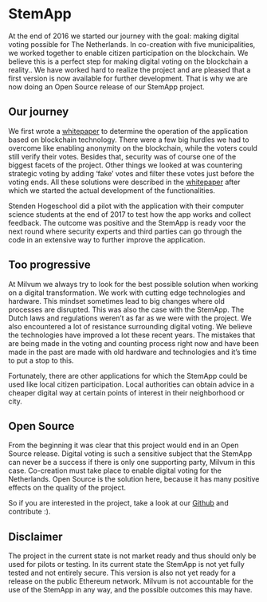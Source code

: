 # StemApp

At the end of 2016 we started our journey with the goal: making digital voting possible for The Netherlands. In co-creation with five municipalities, we worked together to enable citizen participation on the blockchain. We believe this is a perfect step for making digital voting on the blockchain a reality.. We have worked hard to realize the project and are pleased that a first version is now available for further development. That is why we are now doing an Open Source release of our StemApp project.

## Our journey

We first wrote a [whitepaper](https://milvum.com/en/download-stemapp-whitepaper/) to determine the operation of the application based on blockchain technology. There were a few big hurdles we had to overcome like enabling anonymity on the blockchain, while the voters could still verify their votes. Besides that, security was of course one of the biggest facets of the project. Other things we looked at was countering strategic voting by adding ‘fake’ votes and filter these votes just before the voting ends. All these solutions were described in the [whitepaper](https://milvum.com/en/download-stemapp-whitepaper/) after which we started the actual development of the functionalities. 

Stenden Hogeschool did a pilot with the application with their computer science students at the end of 2017 to test how the app works and collect feedback. The outcome was positive and the StemApp is ready voor the next round where security experts and third parties can go through the code in an extensive way to further improve the application.

## Too progressive

At Milvum we always try to look for the best possible solution when working on a digital transformation. We work with cutting edge technologies and hardware. This mindset sometimes lead to big changes where old processes are disrupted. This was also the case with the StemApp. The Dutch laws and regulations weren’t as far as we were with the project. We also encountered a lot of resistance surrounding digital voting. We believe the technologies have improved a lot these recent years. The mistakes that are being made in the voting and counting process right now and have been made in the past are made with old hardware and technologies and it’s time to put a stop to this. 

Fortunately, there are other applications for which the StemApp could be used like  local citizen participation. Local authorities can obtain advice in a cheaper digital way at certain points of interest in their neighborhood or city.

## Open Source

From the beginning it was clear that this project would end in an Open Source release. Digital voting is such a sensitive subject that the StemApp can never be a success if there is only one supporting party, Milvum in this case. Co-creation must take place to enable digital voting for the Netherlands. Open Source is the solution here, because it has many positive effects on the quality of the project.

So if you are interested in the project, take a look at our [Github](https://github.com/milvum) and contribute :). 

## Disclaimer

The project in the current state is not market ready and thus should only be used for pilots or testing. In its current state the StemApp is not yet fully tested and not entirely secure. This version is also not yet ready for a release on the public Ethereum network. Milvum is not accountable for the use of the StemApp in any way, and the possible outcomes this may have.
 